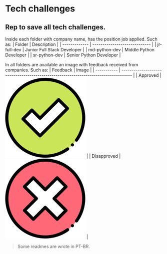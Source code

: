 # Tech challenges

Rep to save all tech challenges.
---
Inside each folder with company name, has the position job applied. Such as:
| Folder        | Description                   |
| ------------- | ----------------------------- |
| jr-full-dev   | Junior Full Stack Developer   |
| md-python-dev | Middle Python Developer       |
| sr-python-dev | Senior Python Developer       |

In all folders are available an image with feedback received from companies. Such as:
| Feedback    | Image                                                                               |
| ----------- | ----------------------------------------------------------------------------------- |
| Approved    | ![](https://github.com/allsou/ProcessosSeletivos/blob/master/assets/check-mark.png) |
| Disapproved | ![](https://github.com/allsou/ProcessosSeletivos/blob/master/assets/cancel.png)     |

> Some readmes are wrote in PT-BR.